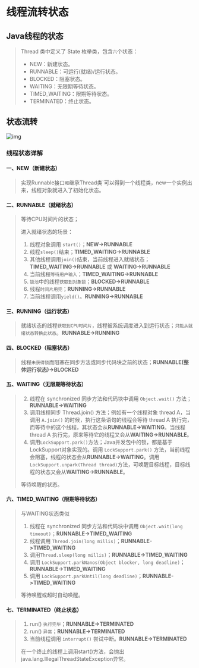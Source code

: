 # 线程流转状态

## Java线程的状态

> Thread 类中定义了 State 枚举类，包含`六`个状态：
>
> - NEW：新建状态。
> - RUNNABLE：可运行(就绪)/运行状态。
> - BLOCKED：阻塞状态。
> - WAITING：无限期等待状态。
> - TIMED_WAITING：限期等待状态。
> - TERMINATED：终止状态。

## 状态流转

![img](https://i.loli.net/2021/06/08/Jyi59oCEqazgYZk.png)

### 线程状态详解

#### 一、NEW（新建状态）

> 实现Runnable接口`和`继承Thread类`可以得到一个线程类，new一个实例出来，线程对象就进入了初始化状态。

#### 二、RUNNABLE（就绪状态）

> 等待CPU时间片的状态；
>
> 进入就绪状态的场景：
>
> 1. 线程对象调用 `start()`；**NEW->RUNNABLE**
> 2. 线程`sleep()`结束；**TIMED_WAITING->RUNNABLE**
> 3. 其他线程调用`join()`结束，当前线程进入就绪状态；**TIMED_WAITING->RUNNABLE** 或 **WAITING->RUNNABLE**
> 4. 当前线程`等待用户输入`；**TIMED_WAITING->RUNNABLE**
> 6. `锁池`中的线程`获取到对象锁`；**BLOCKED->RUNNABLE**
> 7. 线程`时间片用完`；**RUNNING->RUNNABLE**
> 8. 当前线程调用`yield()`。**RUNNING->RUNNABLE**

#### 三、RUNNING（运行状态）

> 就绪状态的线程`获取到CPU时间片`，线程被系统调度进入到运行状态；`只能从就绪状态转换此状态`。**RUNNABLE->RUNNING**

#### 四、BLOCKED（阻塞状态）

> 线程`未获得锁`而阻塞在同步方法或同步代码块之前的状态；**RUNNABLE(整体运行状态)->BLOCKED**

#### 五、WAITING（无限期等待状态）

> 2. 线程在 synchronized 同步方法和代码块中调用 `Object.wait()` 方法；**RUNNABLE->WAITING**
> 2. 调用线程同步 Thread.join() 方法；例如有一个线程对象 thread A，当调用 `A.join()` 的时候，执行这条语句的线程会等待 thread A 执行完，而等待中的这个线程，其状态会从**RUNNABLE->WAITING**。当线程 thread A 执行完，原来等待它的线程又会从**WAITING->RUNNABLE**。
> 3. 调用`LockSupport.park()`方法；Java并发包中的锁，都是基于LockSupport对象实现的。调用 `LockSupport.park()` 方法，当前线程会阻塞，线程的状态会从**RUNNABLE->WAITING**。调用`LockSupport.unpark(Thread thread)`方法，可唤醒目标线程，目标线程的状态又会从**WAITING->RUNNABLE**。
>
> 等待唤醒的状态。

#### 六、TIMED_WAITING（限期等待状态）

> 与WAITING状态类似
>
> 1. 线程在 synchronized 同步方法和代码块中调用 `Object.wait(long timeout)`；**RUNNABLE->TIMED_WAITING**
> 2. 线程调用 `Thread.join(long millis)`；**RUNNABLE->TIMED_WAITING**
> 3. 调用`Thread.sleep(long millis)`；**RUNNABLE->TIMED_WAITING**
> 4. 调用 `LockSupport.parkNanos(Object blocker, long deadline)`；**RUNNABLE->TIMED_WAITING**
> 5. 调用 `LockSupport.parkUntil(long deadline)`；**RUNNABLE->TIMED_WAITING**
>
> 等待唤醒或超时自动唤醒。

#### 七、TERMINATED（终止状态）

> 1. run() `执行完毕`；**RUNNABLE->TERMINATED**
> 2. run() `异常`；**RUNNABLE->TERMINATED**
> 3. 当前线程调用 `interrupt()` 尝试中断。**RUNNABLE->TERMINATED**
>
> 在一个终止的线程上调用start()方法，会抛出java.lang.IllegalThreadStateException异常。

